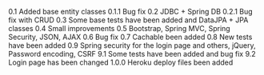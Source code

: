 0.1
Added base entity classes
0.1.1
Bug fix
0.2
JDBC + Spring DB
0.2.1
Bug fix with CRUD
0.3
Some base tests have been added and DataJPA + JPA classes
0.4
Small improvements
0.5
Bootstrap, Spring MVC, Spring Security, JSON, AJAX
0.6 
Bug fix
0.7
Cachable been added
0.8
New tests have been added
0.9
Spring security for the login page and others, jQuery, Password encoding, CSRF
9.1
Some tests have been added and bug fix
9.2
Login page has been changed
1.0.0
Heroku deploy files been added
